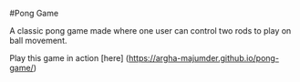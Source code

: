 #Pong Game

A classic pong game made where one user can control two rods to play on ball movement.

Play this game in action [here] (https://argha-majumder.github.io/pong-game/)
